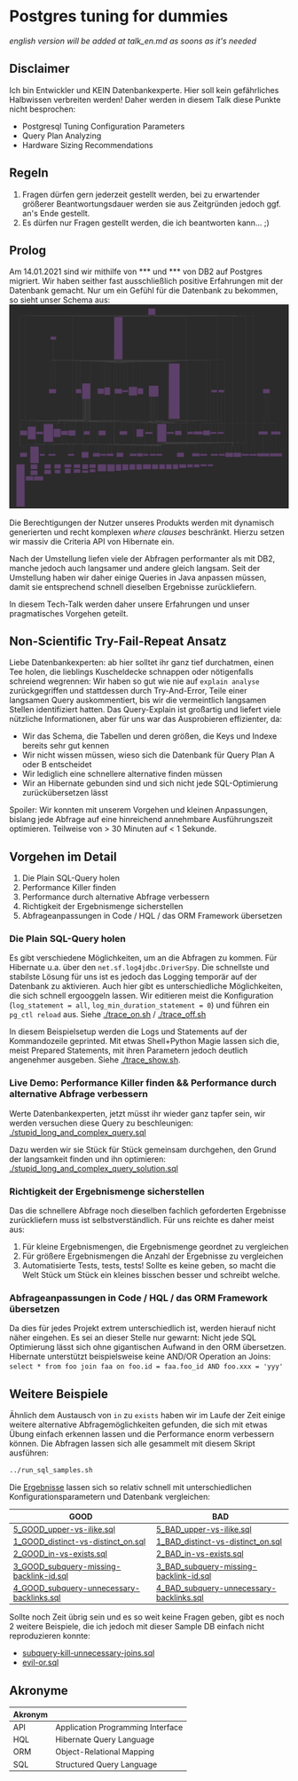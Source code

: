 # Postgres tuning for dummies
_english version will be added at talk_en.md as soons as it's needed_

## Disclaimer
Ich bin Entwickler und KEIN Datenbankexperte. Hier soll kein gefährliches Halbwissen verbreiten werden!
Daher werden in diesem Talk diese Punkte nicht besprochen:
- Postgresql Tuning Configuration Parameters
- Query Plan Analyzing
- Hardware Sizing Recommendations

## Regeln
1) Fragen dürfen gern jederzeit gestellt werden, bei zu erwartender größerer Beantwortungsdauer werden sie aus Zeitgründen jedoch ggf. an's Ende gestellt.
2) Es dürfen nur Fragen gestellt werden, die ich beantworten kann... ;)


## Prolog
Am 14.01.2021 sind wir mithilfe von *** und *** von DB2 auf Postgres migriert.
Wir haben seither fast ausschließlich positive Erfahrungen mit der Datenbank gemacht.
Nur um ein Gefühl für die Datenbank zu bekommen, so sieht unser Schema aus:
![real-schema](./real-schema.png)

Die Berechtigungen der Nutzer unseres Produkts werden mit dynamisch generierten und recht komplexen _where clauses_ beschränkt.
Hierzu setzen wir massiv die Criteria API von Hibernate ein.

Nach der Umstellung liefen viele der Abfragen performanter als mit DB2, manche jedoch auch langsamer und andere gleich langsam.
Seit der Umstellung haben wir daher einige Queries in Java anpassen müssen, damit sie entsprechend schnell dieselben Ergebnisse zurückliefern.

In diesem Tech-Talk werden daher unsere Erfahrungen und unser pragmatisches Vorgehen geteilt.

## Non-Scientific Try-Fail-Repeat Ansatz
Liebe Datenbankexperten: ab hier solltet ihr ganz tief durchatmen, einen Tee holen, die lieblings Kuscheldecke schnappen oder nötigenfalls schreiend wegrennen:
Wir haben so gut wie nie auf `explain analyse` zurückgegriffen und stattdessen durch Try-And-Error, Teile einer langsamen Query auskommentiert, bis wir die vermeintlich langsamen Stellen identifiziert hatten.
Das Query-Explain ist großartig und liefert viele nützliche Informationen, aber für uns war das Ausprobieren effizienter, da:
- Wir das Schema, die Tabellen und deren größen, die Keys und Indexe bereits sehr gut kennen
- Wir nicht wissen müssen, wieso sich die Datenbank für Query Plan A oder B entscheidet
- Wir lediglich eine schnellere alternative finden müssen
- Wir an Hibernate gebunden sind und sich nicht jede SQL-Optimierung zurückübersetzen lässt 

Spoiler: Wir konnten mit unserem Vorgehen und kleinen Anpassungen, bislang jede Abfrage auf eine hinreichend annehmbare Ausführungszeit optimieren. 
Teilweise von > 30 Minuten auf < 1 Sekunde.

## Vorgehen im Detail
1) Die Plain SQL-Query holen
2) Performance Killer finden
3) Performance durch alternative Abfrage verbessern
4) Richtigkeit der Ergebnismenge sicherstellen
5) Abfrageanpassungen in Code / HQL / das ORM Framework übersetzen

### Die Plain SQL-Query holen
Es gibt verschiedene Möglichkeiten, um an die Abfragen zu kommen. Für Hibernate u.a. über den `net.sf.log4jdbc.DriverSpy`.
Die schnellste und stabilste Lösung für uns ist es jedoch das Logging temporär auf der Datenbank zu aktivieren.
Auch hier gibt es unterschiedliche Möglichkeiten, die sich schnell ergooggeln lassen. 
Wir editieren meist die Konfiguration (`log_statement = all`, `log_min_duration_statement = 0`) und führen ein `pg_ctl reload` aus.
Siehe [./trace_on.sh](./trace_on.sh) / [./trace_off.sh](./trace_off.sh)

In diesem Beispielsetup werden die Logs und Statements auf der Kommandozeile geprinted.
Mit etwas Shell+Python Magie lassen sich die, meist Prepared Statements, mit ihren Parametern jedoch deutlich angenehmer ausgeben. 
Siehe [./trace_show.sh](./trace_show.sh).

### Live Demo: Performance Killer finden && Performance durch alternative Abfrage verbessern
Werte Datenbankexperten, jetzt müsst ihr wieder ganz tapfer sein, wir werden versuchen diese Query zu beschleunigen: 
[./stupid_long_and_complex_query.sql](./stupid_long_and_complex_query.sql)

Dazu werden wir sie Stück für Stück gemeinsam durchgehen, den Grund der langsamkeit finden und ihn optimieren:
[./stupid_long_and_complex_query_solution.sql](./stupid_long_and_complex_query_solution.sql)


### Richtigkeit der Ergebnismenge sicherstellen
Das die schnellere Abfrage noch dieselben fachlich geforderten Ergebnisse zurückliefern muss ist selbstverständlich.
Für uns reichte es daher meist aus:
1. Für kleine Ergebnismengen, die Ergebnismenge geordnet zu vergleichen
2. Für größere Ergebnismengen die Anzahl der Ergebnisse zu vergleichen
3. Automatisierte Tests, tests, tests! Sollte es keine geben, so macht die Welt Stück um Stück ein kleines bisschen besser und schreibt welche.

### Abfrageanpassungen in Code / HQL / das ORM Framework übersetzen
Da dies für jedes Projekt extrem unterschiedlich ist, werden hierauf nicht näher eingehen. 
Es sei an dieser Stelle nur gewarnt: Nicht jede SQL Optimierung lässt sich ohne gigantischen Aufwand in den ORM übersetzen.
Hibernate unterstützt beispielsweise keine AND/OR Operation an Joins:
`select * from foo join faa on foo.id = faa.foo_id AND foo.xxx = 'yyy'`

## Weitere Beispiele
Ähnlich dem Austausch von `in` zu `exists` haben wir im Laufe der Zeit einige weitere alternative Abfragemöglichkeiten gefunden,
die sich mit etwas Übung einfach erkennen lassen und die Performance enorm verbessern können.
Die Abfragen lassen sich alle gesammelt mit diesem Skript ausführen:
```bash
../run_sql_samples.sh
```
Die [Ergebnisse](../results.md) lassen sich so relativ schnell mit unterschiedlichen Konfigurationsparametern und Datenbank vergleichen:

| GOOD                                                                                                  | BAD                                                                                                 |
|-------------------------------------------------------------------------------------------------------|-----------------------------------------------------------------------------------------------------|
| [5_GOOD_upper-vs-ilike.sql](../sql_samples/5_GOOD_upper-vs-ilike.sql)                                 | [5_BAD_upper-vs-ilike.sql](../sql_samples/5_BAD_upper-vs-ilike.sql)                                 |
| [1_GOOD_distinct-vs-distinct_on.sql](../sql_samples/1_GOOD_distinct-vs-distinct_on.sql)               | [1_BAD_distinct-vs-distinct_on.sql](../sql_samples/1_BAD_distinct-vs-distinct_on.sql)               |
| [2_GOOD_in-vs-exists.sql](../sql_samples/2_GOOD_in-vs-exists.sql )                                    | [2_BAD_in-vs-exists.sql](../sql_samples/2_BAD_in-vs-exists.sql)                                     |
| [3_GOOD_subquery-missing-backlink-id.sql](../sql_samples/3_GOOD_subquery-missing-backlink-id.sql)     | [3_BAD_subquery-missing-backlink-id.sql](../sql_samples/3_BAD_subquery-missing-backlink-id.sql)     |
| [4_GOOD_subquery-unnecessary-backlinks.sql](../sql_samples/4_GOOD_subquery-unnecessary-backlinks.sql) | [4_BAD_subquery-unnecessary-backlinks.sql](../sql_samples/4_BAD_subquery-unnecessary-backlinks.sql) |

Sollte noch Zeit übrig sein und es so weit keine Fragen geben, gibt es noch 2 weitere Beispiele, 
die ich jedoch mit dieser Sample DB einfach nicht reproduzieren konnte:
- [subquery-kill-unnecessary-joins.sql](../sql_samples_not_reproducible/subquery-kill-unnecessary-joins.sql)
- [evil-or.sql](../sql_samples_not_reproducible/evil-or.sql)

## Akronyme
| Akronym |                                   |
|---------|-----------------------------------|
| API     | Application Programming Interface |
| HQL     | Hibernate Query Language          |
| ORM     | Object-Relational Mapping         |
| SQL     | Structured Query Language         |
